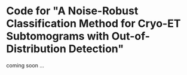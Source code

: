 # Code for "A Noise-Robust Classification Method for Cryo-ET Subtomograms with Out-of-Distribution Detection"
coming soon ...
